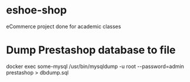 # eshoe-shop
eCommerce project done for academic classes


# Dump Prestashop database to file
docker exec some-mysql /usr/bin/mysqldump -u root --password=admin prestashop > dbdump.sql